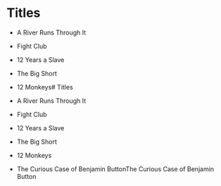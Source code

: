 # Titles

* A River Runs Through It
* Fight Club
* 12 Years a Slave
* The Big Short
* 12 Monkeys# Titles

* A River Runs Through It
* Fight Club
* 12 Years a Slave
* The Big Short
* 12 Monkeys
* The Curious Case of Benjamin ButtonThe Curious Case of Benjamin Button
